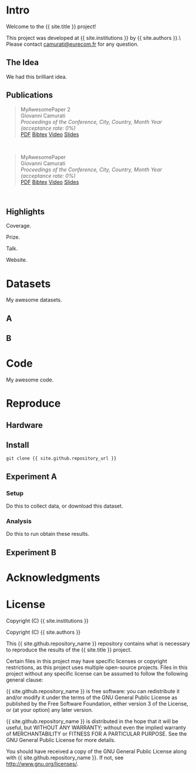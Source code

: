 # <a name="Intro"></a>Intro

Welcome to the {{ site.title }} project!

This project was developed at {{ site.institutions }} by {{ site.authors }}.\\
Please contact [camurati@eurecom.fr](mailto:camurati@eurecom.fr) for any
question.

## The Idea

We had this brilliant idea.

## Publications

<div class="row">
  <div class="span12">
    <blockquote>
      <div class="title">MyAwesomePaper 2</div>
        <div class="authors">Giovanni Camurati</div>
	   <em>Proceedings of the Conference, City, Country, Month Year</em>
	   <em>(acceptance rate: 0%)</em>
    <div>
    <a href="{{ site.github.repository_url | append: site.paper_link }}">PDF</a>
    <a href="http://s3.eurecom.fr/bibs/ccs18_camurati.bib">Bibtex</a>
    <a href="">Video</a>
    <a href="">Slides</a>
    </div>
    </blockquote>
  </div>
</div>
<br>

<div class="row">
  <div class="span12">
    <blockquote>
      <div class="title">MyAwesomePaper</div>
        <div class="authors">Giovanni Camurati</div>
	   <em>Proceedings of the Conference, City, Country, Month Year</em>
	   <em>(acceptance rate: 0%)</em>
    <div>
    <a href="{{ site.github.repository_url | append: site.paper_link }}">PDF</a>
    <a href="http://s3.eurecom.fr/bibs/ccs18_camurati.bib">Bibtex</a>
    <a href="">Video</a>
    <a href="">Slides</a>
    </div>
    </blockquote>
  </div>
</div>
<br>

## Highlights

Coverage.

Prize.

Talk.

Website.

# <a name="Datasets"></a>Datasets

My awesome datasets.

## <a name="A"></a>A
## <a name="B"></a>B

# <a name="Code"></a>Code

My awesome code.

# <a name="Reproduce"></a>Reproduce

## <a name="Hardware"></a>Hardware

## <a name="Install"></a>Install

```
git clone {{ site.github.repository_url }}
```
## <a name="ExperimentA"></a>Experiment A

### <a name="ExperimentA_Setup"></a>Setup

Do this to collect data, or download this dataset.

### <a name="ExperimentA_Analysis"></a>Analysis

Do this to run obtain these results.

## <a name="ExperimentB"></a>Experiment B

# <a name="Acknowledgments"></a>Acknowledgments

# <a name="License"></a>License

Copyright (C) {{ site.institutions }}

Copyright (C) {{ site.authors }}

This {{ site.github.repository_name }} repository contains what is necessary
to reproduce the results of the {{ site.title }} project.

Certain files in this project may have specific licenses or copyright
restrictions, as this project uses multiple open-source projects.
Files in this project without any specific license can be assumed
to follow the following general clause:

{{ site.github.repository_name }} is free software: you can redistribute it and/or modify
it under the terms of the GNU General Public License as published by
the Free Software Foundation, either version 3 of the License, or
(at your option) any later version.

{{ site.github.repository_name }} is distributed in the hope that it will be useful,
but WITHOUT ANY WARRANTY; without even the implied warranty of
MERCHANTABILITY or FITNESS FOR A PARTICULAR PURPOSE.  See the
GNU General Public License for more details.

You should have received a copy of the GNU General Public License
along with {{ site.github.repository_name }}.  If not, see <http://www.gnu.org/licenses/>.

